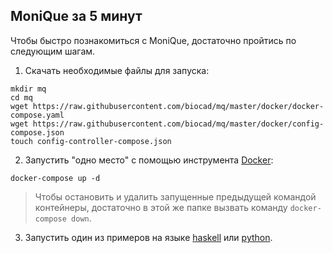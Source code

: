 ## MoniQue за 5 минут

Чтобы быстро познакомиться с MoniQue, достаточно пройтись по следующим шагам.

1. Скачать необходимые файлы для запуска:

```
mkdir mq
cd mq
wget https://raw.githubusercontent.com/biocad/mq/master/docker/docker-compose.yaml
wget https://raw.githubusercontent.com/biocad/mq/master/docker/config-compose.json
touch config-controller-compose.json
```

2. Запустить "одно место" с помощью инструмента [Docker](https://www.docker.com/):

```
docker-compose up -d
```

> Чтобы остановить и удалить запущенные предыдущей командой контейнеры, достаточно в этой же папке вызвать команду `docker-compose down`.


3. Запустить один из примеров на языке [haskell](https://github.com/biocad/mq-component-hs#%D0%97%D0%B0%D0%BF%D1%83%D1%81%D0%BA-%D0%BF%D1%80%D0%B8%D0%BC%D0%B5%D1%80%D0%BE%D0%B2) или [python](https://github.com/biocad/mq-component-py#%D0%97%D0%B0%D0%BF%D1%83%D1%81%D0%BA-%D0%BF%D1%80%D0%B8%D0%BC%D0%B5%D1%80%D0%BE%D0%B2).
